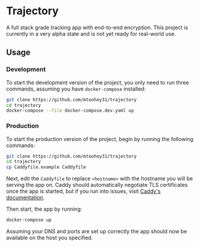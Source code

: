 # Trajectory

A full stack grade tracking app with end-to-end encryption. This project is currently in a very alpha state and is not yet ready for real-world use.

## Usage

### Development

To start the development version of the project, you only need to run three commands, assuming you have `docker-compose` installed:

```sh
git clone https://github.com/mtoohey31/trajectory
cd trajectory
docker-compose --file docker-compose.dev.yaml up
```

### Production

To start the production version of the project, begin by running the following commands:

```sh
git clone https://github.com/mtoohey31/trajectory
cd trajectory
cp Caddyfile.example Caddyfile
```

Next, edit the `Caddyfile` to replace `<hostname>` with the hostname you will be serving the app on. Caddy should automatically negotiate TLS certificates once the app is started, but if you run into issues, visit [Caddy's documentation](https://caddyserver.com/docs/quick-starts/https).

Then start, the app by running:

```sh
docker-compose up
```

Assuming your DNS and ports are set up correctly the app should now be available on the host you specified.
